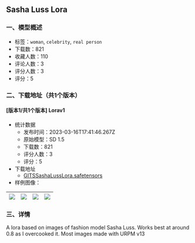 ## Sasha Luss Lora
### 一、模型概述

- 标签：`woman`, `celebrity`, `real person`
- 下载数：821
- 收藏人数：110
- 评论人数：3
- 评分人数：3
- 评分：5

### 二、下载地址（共1个版本）

#### [版本1/共1个版本] Lorav1

- 统计数据
  - 发布时间：2023-03-16T17:41:46.267Z
  - 原始模型：SD 1.5
  - 下载数：821
  - 评分人数：3
  - 评分：5
- 下载地址
  - [GITSSashaLussLora.safetensors](https://civitai.com/api/download/models/24242)
- 样例图像：

| <img src="https://image.civitai.com/xG1nkqKTMzGDvpLrqFT7WA/ad8e6669-41c3-4974-8295-93a35e9a8b00/width=450/263649.jpeg" /> | <img src="https://image.civitai.com/xG1nkqKTMzGDvpLrqFT7WA/b9b66bc1-35f1-4bb4-2b24-e34266dddf00/width=450/263659.jpeg" /> | <img src="https://image.civitai.com/xG1nkqKTMzGDvpLrqFT7WA/fad59dbd-c016-422d-f3aa-0f49cd4a8800/width=450/263658.jpeg" /> | <img src="https://image.civitai.com/xG1nkqKTMzGDvpLrqFT7WA/93b6b609-4dc5-4bff-a43c-e12a83ee3100/width=450/263657.jpeg" /> |
| ---- | ---- | ---- | ---- |


### 三、详情
<p>A lora based on images of fashion model Sasha Luss. Works best at around 0.8 as I overcooked it. Most images made with URPM v13</p>